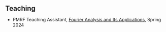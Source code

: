 <h1 id="teaching"></h1>

<h2 style="margin: 60px 0px 10px;">Teaching</h2>
<ul>

 <li>
    PMRF Teaching Assistant, <a href="https://onlinecourses.nptel.ac.in/noc23_ma22/preview">Fourier Analysis and Its Applications</a>, Spring 2024
  </li>
  
</ul>

